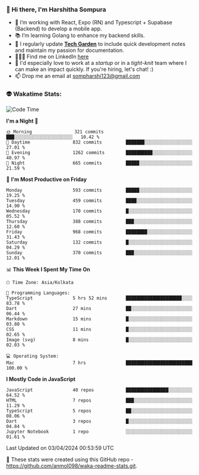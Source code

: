 ### 👋 Hi there, I'm Harshitha Sompura

- 🔧 I’m working with React, Expo (RN) and Typescript + Supabase (Backend) to develop a mobile app.
- 📚 I’m learning Golang to enhance my backend skills.
- 🌾 I regularly update **<u>[Tech Garden](https://tech-garden-hs.vercel.app/)</u>** to include quick development notes and maintain my passion for documentation.
- 👩🏻‍💻 Find me on LinkedIn <u>[here](https://www.linkedin.com/in/harshithasompura/)</u>
- 🐣 I'd especially love to work at a _startup_ or in a _tight-knit_ team where I can make an impact quickly. If you're hiring, let's chat! :)
- 📫 Drop me an email at [sompharshi123@gmail.com](mailto:sompharshi123@gmail.com)

### 👽 Wakatime Stats:
<!--START_SECTION:waka-->
![Code Time](http://img.shields.io/badge/Code%20Time-63%20hrs%2021%20mins-blue)

**I'm a Night 🦉** 

```text
🌞 Morning                321 commits         ███░░░░░░░░░░░░░░░░░░░░░░   10.42 % 
🌆 Daytime                832 commits         ███████░░░░░░░░░░░░░░░░░░   27.01 % 
🌃 Evening                1262 commits        ██████████░░░░░░░░░░░░░░░   40.97 % 
🌙 Night                  665 commits         █████░░░░░░░░░░░░░░░░░░░░   21.59 % 
```
📅 **I'm Most Productive on Friday** 

```text
Monday                   593 commits         █████░░░░░░░░░░░░░░░░░░░░   19.25 % 
Tuesday                  459 commits         ████░░░░░░░░░░░░░░░░░░░░░   14.90 % 
Wednesday                170 commits         █░░░░░░░░░░░░░░░░░░░░░░░░   05.52 % 
Thursday                 388 commits         ███░░░░░░░░░░░░░░░░░░░░░░   12.60 % 
Friday                   968 commits         ████████░░░░░░░░░░░░░░░░░   31.43 % 
Saturday                 132 commits         █░░░░░░░░░░░░░░░░░░░░░░░░   04.29 % 
Sunday                   370 commits         ███░░░░░░░░░░░░░░░░░░░░░░   12.01 % 
```


📊 **This Week I Spent My Time On** 

```text
🕑︎ Time Zone: Asia/Kolkata

💬 Programming Languages: 
TypeScript               5 hrs 52 mins       █████████████████████░░░░   83.78 % 
Dart                     27 mins             ██░░░░░░░░░░░░░░░░░░░░░░░   06.44 % 
Markdown                 15 mins             █░░░░░░░░░░░░░░░░░░░░░░░░   03.80 % 
CSS                      11 mins             █░░░░░░░░░░░░░░░░░░░░░░░░   02.65 % 
Image (svg)              8 mins              █░░░░░░░░░░░░░░░░░░░░░░░░   02.03 % 

💻 Operating System: 
Mac                      7 hrs               █████████████████████████   100.00 % 
```

**I Mostly Code in JavaScript** 

```text
JavaScript               40 repos            ████████████████░░░░░░░░░   64.52 % 
HTML                     7 repos             ███░░░░░░░░░░░░░░░░░░░░░░   11.29 % 
TypeScript               5 repos             ██░░░░░░░░░░░░░░░░░░░░░░░   08.06 % 
Dart                     3 repos             █░░░░░░░░░░░░░░░░░░░░░░░░   04.84 % 
Jupyter Notebook         1 repo              ░░░░░░░░░░░░░░░░░░░░░░░░░   01.61 % 
```




 Last Updated on 03/04/2024 00:53:59 UTC
<!--END_SECTION:waka-->

👀 These stats were created using this GitHub repo - https://github.com/anmol098/waka-readme-stats.git. 
